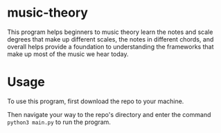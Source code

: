 # music-theory

This program helps beginners to music theory learn the notes and scale degrees that make up different scales, the notes in different chords, and overall helps provide a foundation to understanding the frameworks that make up most of the music we hear today.

# Usage

To use this program, first download the repo to your machine.

Then navigate your way to the repo's directory and enter the command `python3 main.py` to run the program.
